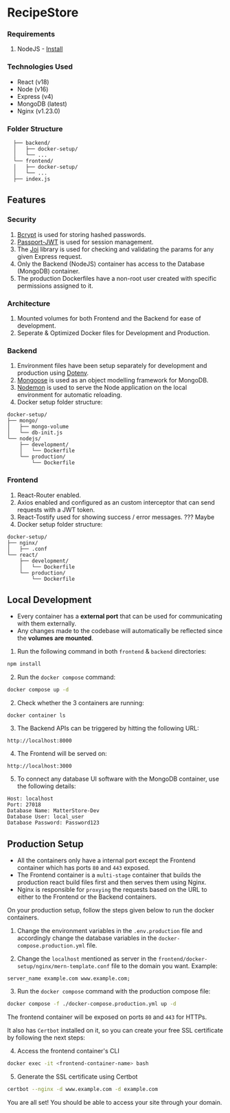 # RecipeStore

### Requirements

1. NodeJS - [Install](https://nodejs.org/en/download/)

### Technologies Used

- React (v18)
- Node (v16)
- Express (v4)
- MongoDB (latest)
- Nginx (v1.23.0)

### Folder Structure

```project-root/
  ├── backend/
  │   ├── docker-setup/
  │   └── ...
  └── frontend/
  │   ├── docker-setup/
  │   └── ...
  ├── index.js
```

## Features

### Security

1. [Bcrypt](https://www.npmjs.com/package/bcrypt) is used for storing hashed passwords.
2. [Passport-JWT](https://www.npmjs.com/package/passport-jwt) is used for session management.
3. The [Joi](https://www.npmjs.com/package/joi) library is used for checking and validating the params for any given Express request.
4. Only the Backend (NodeJS) container has access to the Database (MongoDB) container.
5. The production Dockerfiles have a non-root user created with specific permissions assigned to it.

### Architecture

1. Mounted volumes for both Frontend and the Backend for ease of development.
2. Seperate & Optimized Docker files for Development and Production.

### Backend

1. Environment files have been setup separately for development and production using [Dotenv](https://www.npmjs.com/package/dotenv).
2. [Mongoose](https://www.npmjs.com/package/mongoose) is used as an object modelling framework for MongoDB.
3. [Nodemon](https://www.npmjs.com/package/nodemon) is used to serve the Node application on the local environment for automatic reloading.
4. Docker setup folder structure:

```
docker-setup/
├── mongo/
│   ├── mongo-volume
│   └── db-init.js
└── nodejs/
    ├── development/
    │   └── Dockerfile
    └── production/
        └── Dockerfile
```

### Frontend

1. React-Router enabled.
2. Axios enabled and configured as an custom interceptor that can send requests with a JWT token.
3. React-Tostify used for showing success / error messages. ??? Maybe
4. Docker setup folder structure:

```
docker-setup/
├── nginx/
│   ├── .conf
└── react/
    ├── development/
    │   └── Dockerfile
    └── production/
        └── Dockerfile
```

## Local Development

- Every container has a **external port** that can be used for communicating with them externally.
- Any changes made to the codebase will automatically be reflected since the **volumes are mounted**.

1. Run the following command in both `frontend` & `backend` directories:

```bash
npm install
```

2. Run the `docker compose` command:

```bash
docker compose up -d
```

2. Check whether the 3 containers are running:

```
docker container ls
```

3. The Backend APIs can be triggered by hitting the following URL:

```
http://localhost:8000
```

4. The Frontend will be served on:

```
http://localhost:3000
```

5. To connect any database UI software with the MongoDB container, use the following details:

```
Host: localhost
Port: 27018
Database Name: MatterStore-Dev
Database User: local_user
Database Password: Password123
```

## Production Setup

- All the containers only have a internal port except the Frontend container which has ports `80` and `443` exposed.
- The Frontend container is a `multi-stage` container that builds the production react build files first and then serves them using Nginx.
- Nginx is responsible for `proxying` the requests based on the URL to either to the Frontend or the Backend containers.

On your production setup, follow the steps given below to run the docker containers.

1. Change the environment variables in the `.env.production` file and accordingly change the database variables in the `docker-compose.production.yml` file.

2. Change the `localhost` mentioned as server in the `frontend/docker-setup/nginx/mern-template.conf` file to the domain you want. Example:

```
server_name example.com www.example.com;
```

3. Run the `docker compose` command with the production compose file:

```bash
docker compose -f ./docker-compose.production.yml up -d
```

The frontend container will be exposed on ports `80` and `443` for HTTPs.

It also has `Certbot` installed on it, so you can create your free SSL certificate by following the next steps:

4. Access the frontend container's CLI

```bash
docker exec -it <frontend-container-name> bash
```

5. Generate the SSL certificate using Certbot

```bash
certbot --nginx -d www.example.com -d example.com
```

You are all set! You should be able to access your site through your domain.
